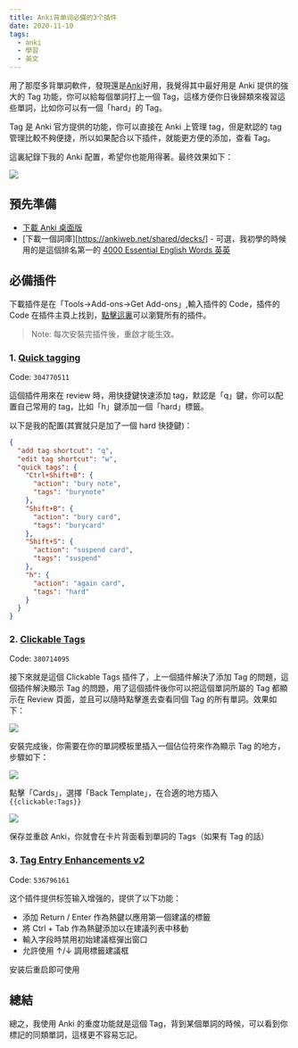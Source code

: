 ```yaml
---
title: Anki背单词必備的3个插件
date: 2020-11-10
tags:
  - anki
  - 學習
  - 英文
---
```


用了那麼多背單詞軟件，發現還是[Anki](https://ankiweb.net/)好用，我覺得其中最好用是 Anki 提供的強大的 Tag 功能，你可以給每個單詞打上一個 Tag，這樣方便你日後歸類來複習這些單詞，比如你可以有一個「hard」的 Tag。

Tag 是 Anki 官方提供的功能，你可以直接在 Anki 上管理 tag，但是默認的 tag 管理比較不夠便捷，所以如果配合以下插件，就能更方便的添加，查看 Tag。

這裏紀錄下我的 Anki 配置，希望你也能用得著。最终效果如下：

![](https://i.imgur.com/WF5posJ.png)

## 預先準備

- [下載 Anki 桌面版](https://apps.ankiweb.net/)
- [下載一個詞庫][https://ankiweb.net/shared/decks/] - 可選，我初學的時候用的是這個排名第一的 [4000 Essential English Words 英英](https://ankiweb.net/shared/info/1104981491)

## 必備插件

下載插件是在「Tools->Add-ons->Get Add-ons」,輸入插件的 Code，插件的 Code 在插件主頁上找到，[點擊這裏](https://ankiweb.net/shared/addons/2.1)可以瀏覽所有的插件。

> Note: 每次安裝完插件後，重啟才能生效。

### 1. [Quick tagging](https://ankiweb.net/shared/info/304770511)

Code: `304770511`

這個插件用來在 review 時，用快捷鍵快速添加 tag，默認是「q」鍵，你可以配置自己常用的 tag，比如「h」鍵添加一個「hard」標籤。

以下是我的配置(其實就只是加了一個 hard 快捷鍵)：

```json
{
  "add tag shortcut": "q",
  "edit tag shortcut": "w",
  "quick tags": {
    "Ctrl+Shift+B": {
      "action": "bury note",
      "tags": "burynote"
    },
    "Shift+B": {
      "action": "bury card",
      "tags": "burycard"
    },
    "Shift+S": {
      "action": "suspend card",
      "tags": "suspend"
    },
    "h": {
      "action": "again card",
      "tags": "hard"
    }
  }
}
```

### 2. [Clickable Tags ](https://ankiweb.net/shared/info/380714095)

Code: `380714095`

接下來就是這個 Clickable Tags 插件了，上一個插件解決了添加 Tag 的問題，這個插件解決顯示 Tag 的問題，用了這個插件後你可以把這個單詞所屬的 Tag 都顯示在 Review 頁面，並且可以隨時點擊進去查看同個 Tag 的所有單詞。效果如下：

![](https://raw.githubusercontent.com/luoliyan/anki-misc/master/screenshots/clickable-tags.png)

安裝完成後，你需要在你的單詞模板里插入一個佔位符來作為顯示 Tag 的地方，步驟如下：

![](https://i.imgur.com/2WWkaiA.png)

點擊「Cards」，選擇「Back Template」，在合適的地方插入 `{{clickable:Tags}}`

![](https://i.imgur.com/xVZHyjW.png)

保存並重啟 Anki，你就會在卡片背面看到單詞的 Tags（如果有 Tag 的話）

### 3. [Tag Entry Enhancements v2](https://ankiweb.net/shared/info/536796161)

Code: `536796161`

这个插件提供标签输入增强的，提供了以下功能：

- 添加 Return / Enter 作為熱鍵以應用第一個建議的標籤
- 將 Ctrl + Tab 作為熱鍵添加以在建議列表中移動
- 輸入字段時禁用初始建議框彈出窗口
- 允許使用 ↑/↓ 調用標籤建議框

安装后重启即可使用

## 總結

總之，我使用 Anki 的重度功能就是這個 Tag，背到某個單詞的時候，可以看到你標記的同類單詞，這樣更不容易忘記。
